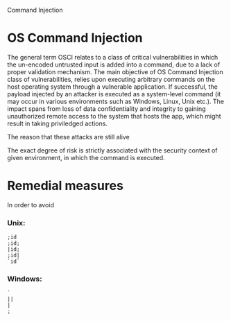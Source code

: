 Command Injection 

# OS Command Injection
The general term OSCI relates to a class of critical vulnerabilities in which the un-encoded untrusted input
 is added into a command, due to a lack of proper validation mechanism.
The main objective of OS Command Injection class of vulnerabilities, relies upon executing arbitrary commands on the host operating system through 
a vulnerable application. If successful, the payload injected by an attacker is executed as a system-level command 
(it may occur in various environments such as Windows, Linux, Unix etc.). The impact spans from loss of data confidentiality
 and integrity to gaining unauthorized remote access to the system that hosts the app, which might result in taking priviledged actions.

The reason that these attacks are still alive

The exact degree of risk is strictly associated with the security context of given environment, in which the command is executed.

# Remedial measures
In order to avoid 

### **Unix:**
```
;id
;id;
|id;
;id|
`id`
```

### **Windows:**
```
`
||
|
;

```
